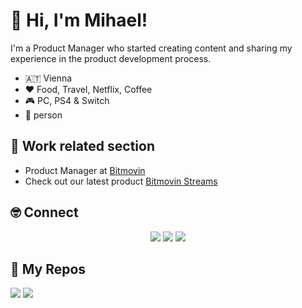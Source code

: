 # 🧔 Hi, I'm Mihael!

I'm a Product Manager who started creating content and sharing my experience in the product development process.

- :austria: Vienna
- ❤️ Food, Travel, Netflix, Coffee
- 🎮 PC, PS4 & Switch
- 🐶 person

## 👋 Work related section

- Product Manager at [Bitmovin](https://www.bitmovin.com/)
- Check out our latest product [Bitmovin Streams](https://bitmovin.com/streams/)

## 🤓 Connect

<p align="center">
  <a href="https://www.linkedin.com/in/mihael-simic/"><img src="https://img.shields.io/badge/-LinkedIn-blue?style=for-the-badge&logo=Linkedin&logoColor=white"/></a>
  <a href="https://twitter.com/simic_mihael"><img src="https://img.shields.io/badge/-Twitter-blue?style=for-the-badge&logo=Twitter&logoColor=white"/></a>
  <a href="https://www.polywork.com/mihaelsimic"><img src="https://img.shields.io/badge/-Polywork-blueviolet?style=for-the-badge&logo=Polywork&logoColor=white"/></a>
</p>

## 🧐 My Repos

[![](https://github-readme-stats.vercel.app/api/pin/?username=mihsi&repo=ToscaDefectHelper&theme=buefy)](https://github.com/mihsi/ToscaDefectHelper)
[![](https://github-readme-stats.vercel.app/api/pin/?username=mihsi&repo=Player&theme=buefy)](https://github.com/mihaelsimic/Player)
